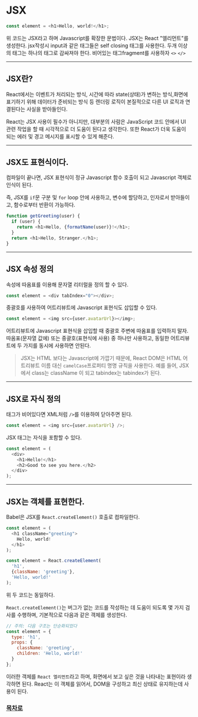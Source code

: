 # JSX

```javascript
const element = <h1>Hello, world!</h1>;
```
위 코드는 JSX라고 하며 Javascript를 확장한 문법이다.
JSX는 React "엘리먼트"를 생성한다.
jsx작성시 input과 같은 태그들은 self closing 태그를 사용한다.
두개 이상의 태그는 하나의 태그로 감싸져야 한다. 비어있는 태그fragment를 사용하자 `<>` `</>`
* * *
## JSX란?

React에서는 이벤트가 처리되는 방식, 시간에 따라 state(상태)가 변하는 방식,화면에 표기하기 위해 데이터가 준비되는 방식 등 렌더링 로직이 본질적으로 다른 UI 로직과 연결된다는 사실을 받아들인다.

React는 JSX 사용이 필수가 아니지만, 대부분의 사람은 JavaScript 코드 안에서 UI 관련 작업을 할 때 시각적으로 더 도움이 된다고 생각한다. 또한 React가 더욱 도움이 되는 에러 및 경고 메시지를 표시할 수 있게 해준다.
* * *

## JSX도 표현식이다.

컴파일이 끝나면, JSX 표현식이 정규 Javascript 함수 호출이 되고 Javascript 객체로 인식이 된다.

즉, JSX를 `if`문 구분 및 `for` loop 안에 사용하고, 변수에 할당하고, 인자로서 받아들이고, 함수로부터 반환이 가능하다.

```javascript
function getGreeting(user) {
  if (user) {
    return <h1>Hello, {formatName(user)}!</h1>;
  }
  return <h1>Hello, Stranger.</h1>;
}
```
* * *
## JSX 속성 정의

속성에 따옴표를 이용해 문자열 리터럴을 정의 할 수 있다.
```javascript
const element = <div tabIndex="0"></div>;
```

중괄호를 사용하여 어트리뷰트에 Javascript 표현식도 삽입할 수 있다.

```javascript
const element = <img src={user.avatarUrl}></img>;
```

어트리뷰트에 Javascript 표현식을 삽입할 때 중괄호 주변에 따옴표를 입력하지 말자.따옴표(문자열 값에) 또는 중괄호(표현식에 사용) 중 하나만 사용하고, 동일한 어트리뷰트에 두 가지를 동시에 사용하면 안된다.

> JSX는 HTML 보다는 Javascript에 가깝기 때문에, React DOM은 HTML 어트리뷰트 이름 대신 `camelCase`프로퍼티 명명 규칙을 사용한다.
예를 들어, JSX에서 class는 className 이 되고 tabindex는 tabindex가 된다.
* * *
## JSX로 자식 정의

태그가 비어있다면 XML처럼 `/>`를 이용하여 닫아주면 된다.
```javascript
const element = <img src={user.avatarUrl} />;
```
JSX 태그는 자식을 포함할 수 있다.
```javascript
const element = (
  <div>
    <h1>Hello!</h1>
    <h2>Good to see you here.</h2>
  </div>
);
```
* * *
## JSX는 객체를 표현한다.

Babel은 JSX를 `React.createElement()` 호출로 컴파일한다.

```javascript
const element = (
  <h1 className="greeting">
    Hello, world!
  </h1>
);
```

```javascript
const element = React.createElement(
  'h1',
  {className: 'greeting'},
  'Hello, world!'
);
```

위 두 코드는 동일하다.

`React.createElement()`는 버그가 없는 코드를 작성하는 데 도움이 되도록 몇 가지 검사를 수행하며, 기본적으로 다음과 같은 객체를 생성한다.

```javascript
// 주의: 다음 구조는 단순화되었다
const element = {
  type: 'h1',
  props: {
    className: 'greeting',
    children: 'Hello, world!'
  }
};
```
이러한 객체를 `React 엘리먼트`라고 하며, 화면에서 보고 싶은 것을 나타내는 표현이라 생각하면 된다.
React는 이 객체를 읽어서, DOM을 구성하고 최신 상태로 유지하는데 사용이 된다.

### [목차로](Intro.md)